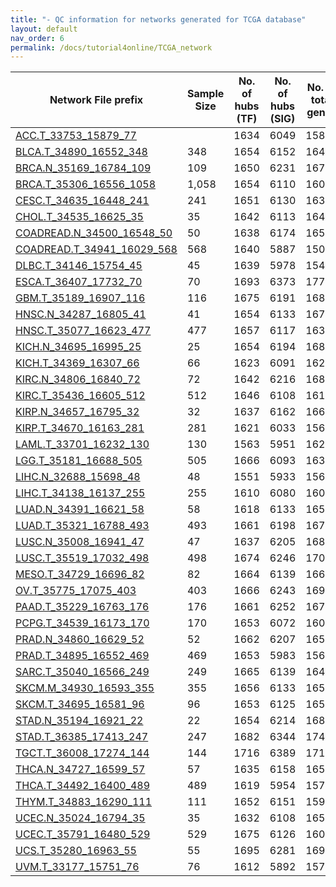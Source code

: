 ```yaml
---
title: "- QC information for networks generated for TCGA database"
layout: default
nav_order: 6
permalink: /docs/tutorial4online/TCGA_network
---
```

| Network File prefix                                                             | Sample Size | No. of hubs (TF) | No. of hubs (SIG) | No. of total genes | No. of edges |
|---------------------------------------------------------------------------------|-------------|------------------|-------------------|--------------------|--------------|
|[ACC.T_33753_15879_77](TCGA_network_QC/ACC.T_33753_15879_77netQC.html)||1634|6049|15879|2678153
|[BLCA.T_34890_16552_348](TCGA_network_QC/BLCA.T_34890_16552_348netQC.html)| 348 |1654|6152|16420|1153515
|[BRCA.N_35169_16784_109](TCGA_network_QC/BRCA.N_35169_16784_109netQC.html)| 109 |1650|6231|16768|1410937
|[BRCA.T_35306_16556_1058](TCGA_network_QC/BRCA.T_35306_16556_1058netQC.html)| 1,058 |1654|6110|16090|701060
|[CESC.T_34635_16448_241](TCGA_network_QC/CESC.T_34635_16448_241netQC.html)| 241 |1651|6130|16398|1495925
|[CHOL.T_34535_16625_35](TCGA_network_QC/CHOL.T_34535_16625_35netQC.html)| 35 |1642|6113|16473|595519
|[COADREAD.N_34500_16548_50](TCGA_network_QC/COADREAD.N_34500_16548_50netQC.html)| 50 |1638|6174|16502|965465
|[COADREAD.T_34941_16029_568](TCGA_network_QC/COADREAD.T_34941_16029_568netQC.html)| 568 |1640|5887|15065|568255
|[DLBC.T_34146_15754_45](TCGA_network_QC/DLBC.T_34146_15754_45netQC.html)| 45 |1639|5978|15487|610360
|[ESCA.T_36407_17732_70](TCGA_network_QC/ESCA.T_36407_17732_70netQC.html)| 70 |1693|6373|17721|1728755
|[GBM.T_35189_16907_116](TCGA_network_QC/GBM.T_35189_16907_116netQC.html)| 116 |1675|6191|16899|2081008
|[HNSC.N_34287_16805_41](TCGA_network_QC/HNSC.N_34287_16805_41netQC.html)| 41 |1654|6133|16733|952649
|[HNSC.T_35077_16623_477](TCGA_network_QC/HNSC.T_35077_16623_477netQC.html)| 477 |1657|6117|16369|993816
|[KICH.N_34695_16995_25](TCGA_network_QC/KICH.N_34695_16995_25netQC.html)| 25 |1654|6194|16870|836699
|[KICH.T_34369_16307_66](TCGA_network_QC/KICH.T_34369_16307_66netQC.html)| 66 |1623|6091|16285|1218200
|[KIRC.N_34806_16840_72](TCGA_network_QC/KIRC.N_34806_16840_72netQC.html)| 72 |1642|6216|16826|1291690
|[KIRC.T_35436_16605_512](TCGA_network_QC/KIRC.T_35436_16605_512netQC.html)| 512 |1646|6108|16105|725352
|[KIRP.N_34657_16795_32](TCGA_network_QC/KIRP.N_34657_16795_32netQC.html)| 32 |1637|6162|16669|740083
|[KIRP.T_34670_16163_281](TCGA_network_QC/KIRP.T_34670_16163_281netQC.html)| 281 |1621|6033|15664|780254
|[LAML.T_33701_16232_130](TCGA_network_QC/LAML.T_33701_16232_130netQC.html)| 130 |1563|5951|16213|2011399
|[LGG.T_35181_16688_505](TCGA_network_QC/LGG.T_35181_16688_505netQC.html)| 505 |1666|6093|16361|798548
|[LIHC.N_32688_15698_48](TCGA_network_QC/LIHC.N_32688_15698_48netQC.html)| 48 |1551|5933|15645|918499
|[LIHC.T_34138_16137_255](TCGA_network_QC/LIHC.T_34138_16137_255netQC.html)| 255 |1610|6080|16039|1162974
|[LUAD.N_34391_16621_58](TCGA_network_QC/LUAD.N_34391_16621_58netQC.html)| 58 |1618|6133|16590|1213383
|[LUAD.T_35321_16788_493](TCGA_network_QC/LUAD.T_35321_16788_493netQC.html)| 493 |1661|6198|16713|1069901
|[LUSC.N_35008_16941_47](TCGA_network_QC/LUSC.N_35008_16941_47netQC.html)| 47 |1637|6205|16877|1034058
|[LUSC.T_35519_17032_498](TCGA_network_QC/LUSC.T_35519_17032_498netQC.html)| 498 |1674|6246|17014|1511084
|[MESO.T_34729_16696_82](TCGA_network_QC/MESO.T_34729_16696_82netQC.html)| 82 |1664|6139|16693|1750719
|[OV.T_35775_17075_403](TCGA_network_QC/OV.T_35775_17075_403netQC.html)| 403 |1666|6243|16983|1171973
|[PAAD.T_35229_16763_176](TCGA_network_QC/PAAD.T_35229_16763_176netQC.html)| 176 |1661|6252|16725|1299578
|[PCPG.T_34539_16173_170](TCGA_network_QC/PCPG.T_34539_16173_170netQC.html)| 170 |1653|6072|16015|1047047
|[PRAD.N_34860_16629_52](TCGA_network_QC/PRAD.N_34860_16629_52netQC.html)| 52 |1662|6207|16574|1037788
|[PRAD.T_34895_16552_469](TCGA_network_QC/PRAD.T_34895_16552_469netQC.html)| 469 |1653|5983|15617|565336
|[SARC.T_35040_16566_249](TCGA_network_QC/SARC.T_35040_16566_249netQC.html)| 249 |1665|6139|16485|1358015
|[SKCM.M_34930_16593_355](TCGA_network_QC/SKCM.M_34930_16593_355netQC.html)| 355 |1656|6133|16570|1537624
|[SKCM.T_34695_16581_96](TCGA_network_QC/SKCM.T_34695_16581_96netQC.html)| 96 |1653|6125|16571|1617019
|[STAD.N_35194_16921_22](TCGA_network_QC/STAD.N_35194_16921_22netQC.html)| 22 |1654|6214|16850|2686623
|[STAD.T_36385_17413_247](TCGA_network_QC/STAD.T_36385_17413_247netQC.html)| 247 |1682|6344|17408|1826747
|[TGCT.T_36008_17274_144](TCGA_network_QC/TGCT.T_36008_17274_144netQC.html)| 144 |1716|6389|17173|1208686
|[THCA.N_34727_16599_57](TCGA_network_QC/THCA.N_34727_16599_57netQC.html)| 57 |1635|6158|16554|1135046
|[THCA.T_34492_16400_489](TCGA_network_QC/THCA.T_34492_16400_489netQC.html)| 489 |1619|5954|15716|648107
|[THYM.T_34883_16290_111](TCGA_network_QC/THYM.T_34883_16290_111netQC.html)| 111 |1652|6151|15905|857301
|[UCEC.N_35024_16794_35](TCGA_network_QC/UCEC.N_35024_16794_35netQC.html)| 35 |1632|6108|16588|760476
|[UCEC.T_35791_16480_529](TCGA_network_QC/UCEC.T_35791_16480_529netQC.html)| 529 |1675|6126|16031|822108
|[UCS.T_35280_16963_55](TCGA_network_QC/UCS.T_35280_16963_55netQC.html)| 55 |1695|6281|16922|1022125
|[UVM.T_33177_15751_76](TCGA_network_QC/UVM.T_33177_15751_76netQC.html)| 76 |1612|5892|15701|1144831